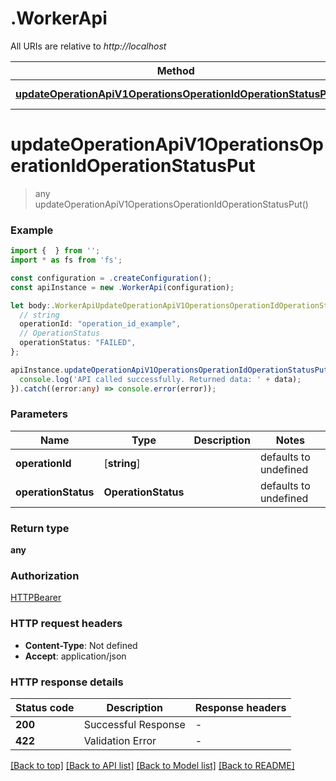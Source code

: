 # .WorkerApi

All URIs are relative to *http://localhost*

Method | HTTP request | Description
------------- | ------------- | -------------
[**updateOperationApiV1OperationsOperationIdOperationStatusPut**](WorkerApi.md#updateOperationApiV1OperationsOperationIdOperationStatusPut) | **PUT** /api/v1/operations/{operation_id}/{operation_status} | Update Operation


# **updateOperationApiV1OperationsOperationIdOperationStatusPut**
> any updateOperationApiV1OperationsOperationIdOperationStatusPut()


### Example


```typescript
import {  } from '';
import * as fs from 'fs';

const configuration = .createConfiguration();
const apiInstance = new .WorkerApi(configuration);

let body:.WorkerApiUpdateOperationApiV1OperationsOperationIdOperationStatusPutRequest = {
  // string
  operationId: "operation_id_example",
  // OperationStatus
  operationStatus: "FAILED",
};

apiInstance.updateOperationApiV1OperationsOperationIdOperationStatusPut(body).then((data:any) => {
  console.log('API called successfully. Returned data: ' + data);
}).catch((error:any) => console.error(error));
```


### Parameters

Name | Type | Description  | Notes
------------- | ------------- | ------------- | -------------
 **operationId** | [**string**] |  | defaults to undefined
 **operationStatus** | **OperationStatus** |  | defaults to undefined


### Return type

**any**

### Authorization

[HTTPBearer](README.md#HTTPBearer)

### HTTP request headers

 - **Content-Type**: Not defined
 - **Accept**: application/json


### HTTP response details
| Status code | Description | Response headers |
|-------------|-------------|------------------|
**200** | Successful Response |  -  |
**422** | Validation Error |  -  |

[[Back to top]](#) [[Back to API list]](README.md#documentation-for-api-endpoints) [[Back to Model list]](README.md#documentation-for-models) [[Back to README]](README.md)


